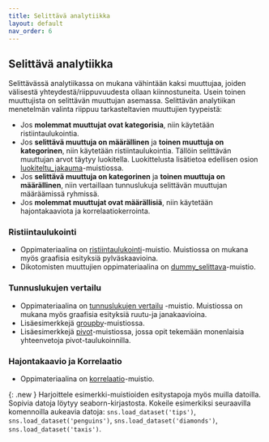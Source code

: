 ```yaml
---
title: Selittävä analytiikka
layout: default
nav_order: 6
---
```


## Selittävä analytiikka

Selittävässä analytiikassa on mukana vähintään kaksi muuttujaa, joiden välisestä yhteydestä/riippuvuudesta ollaan kiinnostuneita. Usein toinen muuttujista on selittävän muuttujan asemassa. Selittävän analytiikan menetelmän valinta riippuu tarkasteltavien muuttujien tyypeistä:

* Jos **molemmat muuttujat ovat kategorisia**, niin käytetään ristiintaulukointia.
* Jos **selittävä muuttuja on määrällinen** ja **toinen muuttuja on kategorinen**, niin käytetään ristiintaulukointia. Tällöin selittävän muuttujan arvot täytyy luokitella. Luokittelusta lisätietoa edellisen osion [luokiteltu_jakauma](https://nbviewer.org/github/taanila/kuvaileva/blob/main/luokiteltu_jakauma.ipynb)-muistiossa.
* Jos **selittävä muuttuja on kategorinen** ja **toinen muuttuja on määrällinen**, niin vertaillaan tunnuslukuja selittävän muuttujan määräämissä ryhmissä.
* Jos **molemmat muuttujat ovat määrällisiä**, niin käytetään hajontakaaviota ja korrelaatiokerrointa.

### Ristiintaulukointi

* Oppimateriaalina on [ristiintaulukointi](https://nbviewer.org/github/taanila/selittava/blob/main/ristiintaulukointi.ipynb)-muistio. Muistiossa on mukana myös graafisia esityksiä pylväskaavioina.
* Dikotomisten muuttujien oppimateriaalina on [dummy_selittava](https://nbviewer.org/github/taanila/selittava/blob/main/dummy_selittava.ipynb)-muistio.

### Tunnuslukujen vertailu

* Oppimateriaalina on [tunnuslukujen vertailu](https://nbviewer.org/github/taanila/selittava/blob/main/tunnuslukujen_vertailu.ipynb) -muistio. Muistiossa on mukana myös graafisia esityksiä ruutu-ja janakaavioina.
* Lisäesimerkkejä [groupby](https://nbviewer.org/github/taanila/data/blob/main/groupby.ipynb)-muistiossa.
* Lisäesimerkkejä [pivot](https://nbviewer.org/github/taanila/selittava/blob/main/pivot.ipynb)-muistiossa, jossa opit tekemään monenlaisia yhteenvetoja pivot-taulukoinnilla.

### Hajontakaavio ja Korrelaatio

* Oppimateriaalina on [korrelaatio](https://nbviewer.org/github/taanila/selittava/blob/main/korrelaatio.ipynb)-muistio.

{: .new }
Harjoittele esimerkki-muistioiden esitystapoja myös muilla datoilla. Sopivia datoja löytyy seaborn-kirjastosta. Kokeile esimerkiksi seuraavilla komennoilla aukeavia datoja: `sns.load_dataset('tips')`, `sns.load_dataset('penguins')`, `sns.load_dataset('diamonds')`, `sns.load_dataset('taxis')`.
